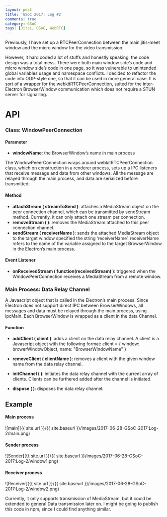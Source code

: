 ```yaml
---
layout: post
title: 'GSoC 2017: Log #2'
comments: true
category: GSoC
tags: [Jitsi, GSoC, WebRTC]
---
```


Previously, I have set up a RTCPeerConnection between the main jitis-meet window and the micro window for the video transmission.

However, it hard coded a lot of stuffs and honestly speaking, the code design was a total mess. There were both main window side’s code and micro window side’s code in one page, so it was vulnerable to unintended global variables usage and namespace conflicts. I decided to refactor the code into OOP-style one, so that it can be used in more general case. It is sort of a wrapper for the webkitRTCPeerConnection, suited for the inter-Electron BrowserWindow communication which does not require a STUN server for signalling.


# API

### Class: WindowPeerConnection

#### Parameter

* **windowName**: the BrowserWindow’s name in main process

The WindowPeeerConnection wraps around webkitRTCPeerConnection class, which on construction in a renderer process, sets up a IPC listeners that receive message and data from other windows. All the message are relayed through the main process, and data are serialized before transmitted.

#### Method

* **attachStream ( streamToSend )**: attaches a MediaStream object on the peer connection channel, which can be transmitted by sendStream method. Currently, it can only attach one stream per connection.
* **removeStream ( )**: removes the MediaStream attached to this peer connection channel.
* **sendStream ( receiverName )**: sends the attached MediaStream object to the target window specified the string ‘receiverName’. receiverName refers to the name of the variable assigned to the target BrowserWindow in the Electron’s main process.

#### Event Listener

* **onReceivedStream ( function(receivedStream) )**: triggered when the WindowPeerConnection receives a MediaStream from a remote window.

### Main Process: Data Relay Channel

A Javascript object that is called in the Electron’s main process. Since Electron does not support direct IPC between BrowserWindows, all messages and data must be relayed through the main process, using ipcMain. Each BrowserWindow is wrapped as a client in the data Channel.

#### Function

* **addClient ( client )**: adds a client on the data relay channel. A client is a Javascript object with the following format: client = { window: browerWindowObject, name: "BrowserWindowName" }

* **removeClient ( clientName )**: removes a client with the given window name from the data relay channel.

* **initChannel ( )**: initiates the data relay channel with the current array of clients. Clients can be furthered added after the channel is initiated.

* **dispose ( )**: disposes the data relay channel.

## Example

#### Main process
![main]({{ site.url }}/{{ site.baseurl }}/images/2017-06-28-GSoC-2017:Log-2/main.png)

#### Sender process
![Sender]({{ site.url }}/{{ site.baseurl }}/images/2017-06-28-GSoC-2017:Log-2/window1.png)

#### Receiver process
![Receiver]({{ site.url }}/{{ site.baseurl }}/images/2017-06-28-GSoC-2017:Log-2/window2.png)

Currently, it only supports transmission of MediaStream, but it could be extended to general Data transmission later on. I might be going to publish this code in npm, since I could find anything similar.

